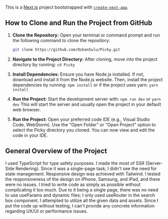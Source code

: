 This is a [Next.js](https://nextjs.org/) project bootstrapped with [`create-next-app`](https://github.com/vercel/next.js/tree/canary/packages/create-next-app).

## How to Clone and Run the Project from GitHub

1. **Clone the Repository:**
   Open your terminal or command prompt and run the following command to clone the repository:
   ```bash
   git clone https://github.com/OzkanSulu/Picky.git

2. **Navigate to the Project Directory:**
    After cloning, move into the project directory by running:
    `cd Picky`

3. **Install Dependencies:**
    Ensure you have Node.js installed. If not, download and install it from the Node.js website. Then, install the project dependencies by     running:
    `npm install`
    or if the project uses yarn:
    `yarn install`

4. **Run the Project:**
    Start the development server with:
    `npm run dev`
    or
    `yarn dev`
    This will start the server and usually open the project in your default web browser.

5. **Run the Project:**
    Open your preferred code IDE (e.g., Visual Studio Code, WebStorm). Use the "Open Folder" or "Open Project" option to select the Picky directory you cloned. You can now view and edit the code in your IDE.


## General Overview of the Project
I used TypeScript for type safety purposes. I made the most of SSR (Server-Side Rendering). Since it was a single-page task, I didn't see the need for state management. Responsive design was achieved with Tailwind. I tested the responsiveness of the design on iPhone, Samsung, and iPad, and there were no issues. I tried to write code as simply as possible without complicating it too much. Due to it being a single page, there was no need to use useParams and dynamic files; I only used useRouter in the search box component. I attempted to utilize all the given data and assets. Since I put the code up without testing, I can't provide any concrete information regarding UX/UI or performance issues.